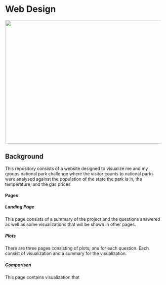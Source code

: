 # Web Design 

<img src = https://cdn.imgbin.com/11/4/0/imgbin-web-development-responsive-web-design-web-developer-search-engine-optimization-web-design-ybSUj45gncBzeWqzDqXwvufQQ.jpg width="1000" height="400">

## Background 

This repository consists of a website designed to visualize me and my groups national park challenge where the visitor counts to national parks were analysed against the population of the state the park is in, the temperature, and the gas prices. 

#### Pages 

##### Landing Page 

This page consists of a summary of the project and the questions answered as well as some visualizations that will be shown in other pages. 

##### Plots 

There are three pages consisting of plots; one for each question. Each consist of visualization and a summary for the visualization. 

##### Comparison 

This page contains visualization that
